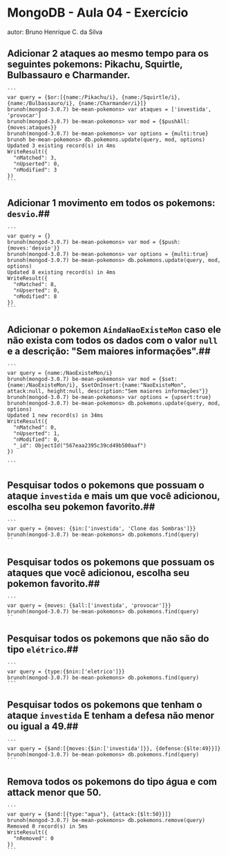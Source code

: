 # MongoDB - Aula 04 - Exercício
autor: Bruno Henrique C. da Silva

## **Adicionar** 2 ataques ao mesmo tempo para os seguintes pokemons: Pikachu, Squirtle, Bulbassauro e Charmander.

    ```
    var query = {$or:[{name:/Pikachu/i}, {name:/Squirtle/i}, {name:/Bulbassauro/i}, {name:/Charmander/i}]}
    brunoh(mongod-3.0.7) be-mean-pokemons> var ataques = ['investida', 'provocar']
    brunoh(mongod-3.0.7) be-mean-pokemons> var mod = {$pushAll:{moves:ataques}}
    brunoh(mongod-3.0.7) be-mean-pokemons> var options = {multi:true}
    brunoh be-mean-pokemons> db.pokemons.update(query, mod, options)
    Updated 3 existing record(s) in 4ms
    WriteResult({
      "nMatched": 3,
      "nUpserted": 0,
      "nModified": 3
    })
    ```

## **Adicionar** 1 movimento em todos os pokemons: `desvio`.##

    ```
    var query = {}
    brunoh(mongod-3.0.7) be-mean-pokemons> var mod = {$push:{moves:'desvio'}}
    brunoh(mongod-3.0.7) be-mean-pokemons> var options = {multi:true}
    brunoh(mongod-3.0.7) be-mean-pokemons> db.pokemons.update(query, mod, options)
    Updated 8 existing record(s) in 4ms
    WriteResult({
      "nMatched": 8,
      "nUpserted": 0,
      "nModified": 8
    })
    ```


## **Adicionar** o pokemon `AindaNaoExisteMon` caso ele não exista com todos os dados com o valor `null` e a descrição: "Sem maiores informações".##

    ```
    var query = {name:/NaoExisteMon/i}
    brunoh(mongod-3.0.7) be-mean-pokemons> var mod = {$set:{name:/NaoExisteMon/i}, $setOnInsert:{name:"NaoExisteMon", attack:null, height:null, description:"Sem maiores informações"}}
    brunoh(mongod-3.0.7) be-mean-pokemons> var options = {upsert:true}
    brunoh(mongod-3.0.7) be-mean-pokemons> db.pokemons.update(query, mod,   options)
    Updated 1 new record(s) in 34ms
    WriteResult({
      "nMatched": 0,
      "nUpserted": 1,
      "nModified": 0,
      "_id": ObjectId("567eaa2395c39cd49b500aaf")
    })

    ```


## Pesquisar todos o pokemons que possuam o ataque `investida` e mais um que você adicionou, escolha seu pokemon favorito.##

    ```
    var query = {moves: {$in:['investida', 'Clone das Sombras']}}
    brunoh(mongod-3.0.7) be-mean-pokemons> db.pokemons.find(query)
    ``

## Pesquisar **todos** os pokemons que possuam os ataques que você adicionou, escolha seu pokemon favorito.##

    ```
    var query = {moves: {$all:['investida', 'provocar']}}
    brunoh(mongod-3.0.7) be-mean-pokemons> db.pokemons.find(query)
    ``

## Pesquisar **todos** os pokemons que não são do tipo `elétrico`.##

    ```
    var query = {type:{$nin:['eletrico']}}
    brunoh(mongod-3.0.7) be-mean-pokemons> db.pokemons.find(query)
    ```

## Pesquisar **todos** os pokemons que tenham o ataque `investida` **E** tenham a defesa **não menor ou igual** a 49.##

    ```
    var query = {$and:[{moves:{$in:['investida']}}, {defense:{$lte:49}}]}
    brunoh(mongod-3.0.7) be-mean-pokemons> db.pokemons.find(query)
    ```

## Remova **todos** os pokemons do tipo água e com attack menor que 50.

    ```
    var query = {$and:[{type:"agua"}, {attack:{$lt:50}}]}
    brunoh(mongod-3.0.7) be-mean-pokemons> db.pokemons.remove(query)
    Removed 0 record(s) in 5ms
    WriteResult({
      "nRemoved": 0
    })
    ```